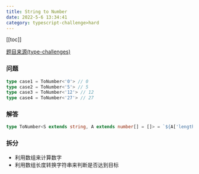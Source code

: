 ```yaml
---
title: String to Number
date: 2022-5-6 13:34:41
category: typescript-challenge>hard
---
```


[[toc]]

[题目来源(type-challenges)](https://github.com/type-challenges/type-challenges/blob/main/questions/00300-hard-string-to-number/README.md)

### 问题

```typescript
type case1 = ToNumber<'0'> // 0
type case2 = ToNumber<'5'> // 5
type case3 = ToNumber<'12'> // 12
type case4 = ToNumber<'27'> // 27
```

### 解答

```typescript
type ToNumber<S extends string, A extends number[] = []> = `${A['length']}` extends S ? A['length'] : ToNumber<S, [...A, 1]>
```

### 拆分
* 利用数组来计算数字
* 利用数组长度转换字符串来判断是否达到目标

